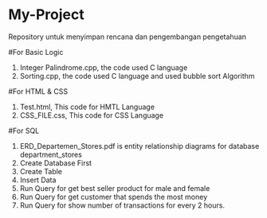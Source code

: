 # My-Project
Repository untuk menyimpan rencana dan pengembangan pengetahuan

#For Basic Logic
1. Integer Palindrome.cpp, the code used C language
2. Sorting.cpp, the code used C language and used bubble sort Algorithm

#For HTML & CSS
1. Test.html, This code for HMTL Language
2. CSS_FILE.css, This code for CSS Language

#For SQL
1. ERD_Departemen_Stores.pdf is entity relationship diagrams for database department_stores
2. Create Database First
3. Create Table
4. Insert Data
5. Run Query for get best seller product for male and female
6. Run Query for get customer that spends the most money
7. Run Query for show number of transactions for every 2 hours.
